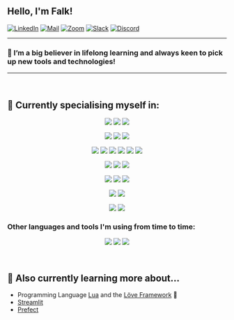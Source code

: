 ## Hello, I'm Falk!

[![LinkedIn](https://img.shields.io/badge/linkedin-%230077B5.svg?&style=for-the-badge&logo=linkedin&logoColor=white)](https://www.linkedin.com/in/falk-zeh-13b908104/)
[![Mail](https://img.shields.io/badge/Mail-8B89CC?&style=for-the-badge&logo=protonmail&logoColor=white)](mailto:mail@falkzeh.io)
[![Zoom](https://img.shields.io/badge/Zoom-2D8CFF?logo=zoom&logoColor=white&style=for-the-badge)](mailto:mail@falkzeh.io)
[![Slack](https://img.shields.io/badge/Slack-4A154B.svg?&style=for-the-badge&logo=slack&logoColor=white)](mailto:mail@falkzeh.io)
[![Discord](https://img.shields.io/badge/discord-%237289DA.svg?&style=for-the-badge&logo=discord&logoColor=white)](https://discordapp.com/users/285637726118871041/)
</br>

---
### 🌱 I’m a big believer in lifelong learning and always keen to pick up new tools and technologies!
---
</br>

## 🔧 Currently specialising myself in:
<center>

![](https://img.shields.io/badge/OS-Linux-informational?style=for-the-badge&logo=linux&logoColor=white&color=2bbc8a)
![](https://img.shields.io/badge/OS-macOS-informational?style=for-the-badge&logo=macos&logoColor=white&color=2bbc8a)
![](https://img.shields.io/badge/OS-Windows-informational?style=for-the-badge&logo=windows&logoColor=white&color=2bbc8a)
</br>

![](https://img.shields.io/badge/Code-Python-informational?style=for-the-badge&logo=python&logoColor=white&color=2bbc8a)
![](https://img.shields.io/badge/Shell-Bash-informational?style=for-the-badge&logo=gnu-bash&logoColor=white&color=2bbc8a)
![](https://img.shields.io/badge/Shell-SH-informational?style=for-the-badge&logo=gnu-bash&logoColor=white&color=2bbc8a)
</br>

![](https://img.shields.io/badge/SQL-Snowflake-informational?style=for-the-badge&logo=snowflake&logoColor=white&color=2bbc8a)
![](https://img.shields.io/badge/SQL-PostgreSQL-informational?style=for-the-badge&logo=PostgreSQL&logoColor=white&color=2bbc8a)
![](https://img.shields.io/badge/SQL-MySQL-informational?style=for-the-badge&logo=MySQL&logoColor=white&color=2bbc8a)
![](https://img.shields.io/badge/SQL-Oracle-informational?style=for-the-badge&logo=Oracle&logoColor=white&color=2bbc8a)
![](https://img.shields.io/badge/SQL-MariaDB-informational?style=for-the-badge&logo=MariaDB&logoColor=white&color=2bbc8a)
![](https://img.shields.io/badge/NoSQL-MongoDB-informational?style=for-the-badge&logo=MongoDB&logoColor=white&color=2bbc8a)
</br>

![](https://img.shields.io/badge/ETL-Airflow-informational?style=for-the-badge&logo=apache-airflow&logoColor=white&color=2bbc8a)
![](https://img.shields.io/badge/ETL-Cron-informational?style=for-the-badge&logo=linux&logoColor=white&color=2bbc8a)
![](https://img.shields.io/badge/ETL-PDI-informational?style=for-the-badge&logoColor=white&color=2bbc8a)
</br>

![](https://img.shields.io/badge/Cloud-AWS-informational?style=for-the-badge&logo=amazon-aws&logoColor=white&color=2bbc8a)
![](https://img.shields.io/badge/Tools-Docker-informational?style=for-the-badge&logo=docker&logoColor=white&color=2bbc8a)
![](https://img.shields.io/badge/Tools-Terraform-informational?style=for-the-badge&logo=terraform&logoColor=white&color=2bbc8a)
</br>

![](https://img.shields.io/badge/Visualization-Tableau-informational?style=for-the-badge&logo=Tableau&logoColor=white&color=2bbc8a)
![](https://img.shields.io/badge/Visualization-Jupyter-informational?style=for-the-badge&logo=Jupyter&logoColor=white&color=2bbc8a)
</br>

![](https://img.shields.io/badge/Editor-VS_Code-informational?style=for-the-badge&logo=visual-studio-code&logoColor=white&color=2bbc8a)
![](https://img.shields.io/badge/Editor-PyCharm-informational?style=for-the-badge&logo=pycharm&logoColor=white&color=2bbc8a) </br>

</center>

### Other languages and tools I'm using from time to time:
<center>

![](https://img.shields.io/badge/Code-JavaScript-informational?style=for-the-badge&logo=javascript&logoColor=white&color=2bbc8a)
![](https://img.shields.io/badge/Editor-Excel-informational?style=for-the-badge&logo=microsoft&logoColor=white&color=2bbc8a)
![](https://img.shields.io/badge/Cloud-GCP-informational?style=for-the-badge&logo=google&logoColor=white&color=2bbc8a)

</center>
<br>

## 📖 Also currently learning more about...
* Programming Language [Lua](https://www.lua.org/) and the [Löve Framework](https://love2d.org/) 👾
* [Streamlit](https://streamlit.io/)
* [Prefect](https://www.prefect.io/)